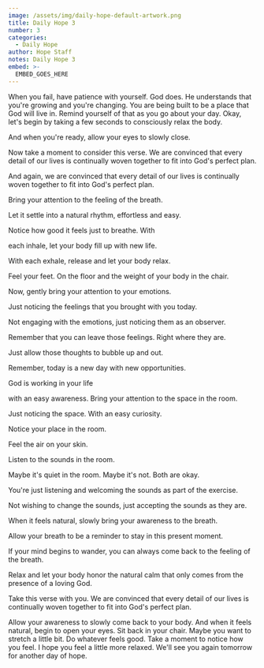 ```yaml
---
image: /assets/img/daily-hope-default-artwork.png
title: Daily Hope 3
number: 3
categories:
  - Daily Hope
author: Hope Staff
notes: Daily Hope 3
embed: >-
  EMBED_GOES_HERE
---
```

When you fail, have patience with yourself. God does. He understands that you're growing and you're changing. You are being built to be a place that God will live in. Remind yourself of that as you go about your day. Okay, let's begin by taking a few seconds to consciously relax the body.

And when you're ready, allow your eyes to slowly close.

Now take a moment to consider this verse. We are convinced that every detail of our lives is continually woven together to fit into God's perfect plan.

And again, we are convinced that every detail of our lives is continually woven together to fit into God's perfect plan.

Bring your attention to the feeling of the breath.

Let it settle into a natural rhythm, effortless and easy.

Notice how good it feels just to breathe. With

each inhale, let your body fill up with new life.

With each exhale, release and let your body relax.

Feel your feet. On the floor and the weight of your body in the chair.

Now, gently bring your attention to your emotions.

Just noticing the feelings that you brought with you today.

Not engaging with the emotions, just noticing them as an observer.

Remember that you can leave those feelings. Right where they are.

Just allow those thoughts to bubble up and out.

Remember, today is a new day with new opportunities.

God is working in your life

with an easy awareness. Bring your attention to the space in the room.

Just noticing the space. With an easy curiosity.

Notice your place in the room.

Feel the air on your skin.

Listen to the sounds in the room.

Maybe it's quiet in the room. Maybe it's not. Both are okay.

You're just listening and welcoming the sounds as part of the exercise.

Not wishing to change the sounds, just accepting the sounds as they are.

When it feels natural, slowly bring your awareness to the breath.

Allow your breath to be a reminder to stay in this present moment.

If your mind begins to wander, you can always come back to the feeling of the breath.

Relax and let your body honor the natural calm that only comes from the presence of a loving God.

Take this verse with you. We are convinced that every detail of our lives is continually woven together to fit into God's perfect plan.

Allow your awareness to slowly come back to your body. And when it feels natural, begin to open your eyes. Sit back in your chair. Maybe you want to stretch a little bit. Do whatever feels good. Take a moment to notice how you feel. I hope you feel a little more relaxed. We'll see you again tomorrow for another day of hope.

